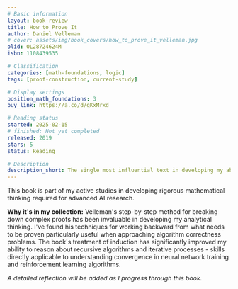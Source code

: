 ```yaml
---
# Basic information
layout: book-review
title: How to Prove It
author: Daniel Velleman
# cover: assets/img/book_covers/how_to_prove_it_velleman.jpg
olid: OL28724624M
isbn: 1108439535

# Classification
categories: [math-foundations, logic]
tags: [proof-construction, current-study]

# Display settings
position_math_foundations: 3
buy_link: https://a.co/d/gKxMrxd

# Reading status
started: 2025-02-15
# finished: Not yet completed
released: 2019
stars: 5
status: Reading

# Description
description_short: The single most influential text in developing my ability to construct and analyze mathematical arguments.
---
```


This book is part of my active studies in developing rigorous mathematical thinking required for advanced AI research.

**Why it's in my collection:** Velleman's step-by-step method for breaking down complex proofs has been invaluable in developing my analytical thinking. I've found his techniques for working backward from what needs to be proven particularly useful when approaching algorithm correctness problems. The book's treatment of induction has significantly improved my ability to reason about recursive algorithms and iterative processes - skills directly applicable to understanding convergence in neural network training and reinforcement learning algorithms.

_A detailed reflection will be added as I progress through this book._
